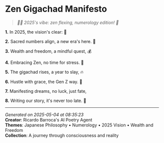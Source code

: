# Zen Gigachad Manifesto

> *🧘‍♀️ 2025's vibe: zen flexing, numerology edition! 🧮*

**1.** In 2025, the vision's clear: 🌅


**2.** Sacred numbers align, a new era's here. 🔢


**3.** Wealth and freedom, a mindful quest, 💰


**4.** Embracing Zen, no time for stress. 🍵


**5.** The gigachad rises, a year to slay, 🔥


**6.** Hustle with grace, the Gen Z way. 💫


**7.** Manifesting dreams, no luck, just fate,


**8.** Writing our story, it's never too late. 📝



---

*Generated on 2025-05-04 at 08:35:23*  
**Creator**: Ricardo Barroca's AI Poetry Agent  
**Themes**: Japanese Philosophy • Numerology • 2025 Vision • Wealth and Freedom  
**Collection**: A journey through consciousness and reality
